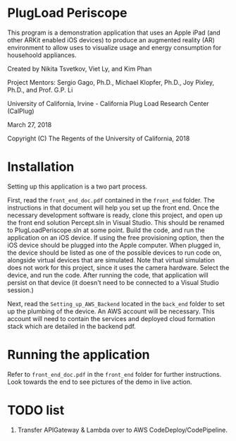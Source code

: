 # PlugLoad Periscope
This program is a demonstration application that uses an Apple iPad (and other ARKit enabled iOS devices) to produce an augmented reality (AR) environment to allow uses to visualize usage and energy consumption for househoold appliances.

Created by Nikita Tsvetkov, Viet Ly, and Kim Phan

Project Mentors: Sergio Gago, Ph.D., Michael Klopfer, Ph.D., Joy Pixley, Ph.D., and Prof. G.P. Li

University of California, Irvine - California Plug Load Research Center (CalPlug)

March 27, 2018

Copyright (C) The Regents of the University of California, 2018

# Installation
Setting up this application is a two part process.

First, read the `front_end_doc.pdf` contained in the `front_end` folder. The instructions in that document will
help you set up the front end. Once the necessary development software is ready, clone this project, and open up the front end solution Percept.sln in Visual Studio. This should be renamed to PlugLoadPeriscope.sln at some point. Build the code, and run the application on an iOS device. If using the free provisioning option, then the iOS device should be plugged into the Apple computer. When plugged in, the device should be listed as one of the possible devices to run code on, alongside virtual devices that are simulated. Note that virtual simulation does not work for this project, since it uses the camera hardware. Select the device, and run the code. After running the code, that application will persist on that device (it doesn't need to be connected to a Visual Studio session.)

Next, read the `Setting_up_AWS_Backend` located in the `back_end` folder to set up the plumbing of the device. An AWS account will be necessary. This account will need to contain the services and deployed cloud formation stack which are detailed in the backend pdf.

# Running the application
Refer to `front_end_doc.pdf` in the `front_end` folder for further instructions.
Look towards the end to see pictures of the demo in live action.

# TODO list
1. Transfer APIGateway & Lambda over to AWS CodeDeploy/CodePipeline.
